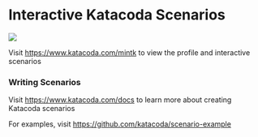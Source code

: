 # Interactive Katacoda Scenarios

[![](http://shields.katacoda.com/katacoda/mintk/count.svg)](https://www.katacoda.com/mintk "Get your profile on Katacoda.com")

Visit https://www.katacoda.com/mintk to view the profile and interactive scenarios

### Writing Scenarios
Visit https://www.katacoda.com/docs to learn more about creating Katacoda scenarios

For examples, visit https://github.com/katacoda/scenario-example
